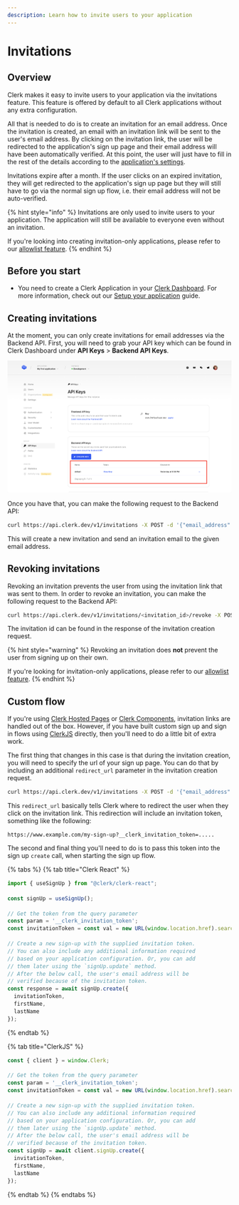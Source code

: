 ```yaml
---
description: Learn how to invite users to your application
---
```


# Invitations

## Overview

Clerk makes it easy to invite users to your application via the invitations feature. This feature is offered by default to all Clerk applications without any extra configuration.

All that is needed to do is to create an invitation for an email address. Once the invitation is created, an email with an invitation link will be sent to the user's email address. By clicking on the invitation link, the user will be redirected to the application's sign up page and their email address will have been automatically verified. At this point, the user will just have to fill in the rest of the details according to the [application's settings](setup-your-application.md#user-management).

Invitations expire after a month. If the user clicks on an expired invitation, they will get redirected to the application's sign up page but they will still have to go via the normal sign up flow, i.e. their email address will not be auto-verified.

{% hint style="info" %}
Invitations are only used to invite users to your application. The application will still be available to everyone even without an invitation.

If you're looking into creating invitation-only applications, please refer to our [allowlist feature](../reference/backend-api-reference/allowlist-identifiers.md).
{% endhint %}

## Before you start

* You need to create a Clerk Application in your [Clerk Dashboard](https://dashboard.clerk.dev). For more information, check out our [Setup your application](setup-your-application.md) guide.

## Creating invitations

At the moment, you can only create invitations for email addresses via the Backend API. First, you will need to grab your API key which can be found in Clerk Dashboard under **API Keys** > **Backend API  Keys**.

![](../.gitbook/assets/screely-1639474987551.png)

Once you have that, you can make the following request to the Backend API:

```bash
curl https://api.clerk.dev/v1/invitations -X POST -d '{"email_address": "email@example.com"}' -H "Authorization:Bearer $YOUR_API_KEY" -H 'Content-Type:application/json'
```

This will create a new invitation and send an invitation email to the given email address.

## Revoking invitations

Revoking an invitation prevents the user from using the invitation link that was sent to them. In order to revoke an invitation, you can make the following request to the Backend API:

```bash
curl https://api.clerk.dev/v1/invitations/<invitation_id>/revoke -X POST -H "Authorization:Bearer $YOUR_API_KEY" -H 'Content-Type:application/json'
```

The invitation id can be found in the response of the invitation creation request.

{% hint style="warning" %}
Revoking an invitation does **not** prevent the user from signing up on their own.

If you're looking for invitation-only applications, please refer to our [allowlist feature](../reference/backend-api-reference/allowlist-identifiers.md).
{% endhint %}

## Custom flow

If you're using [Clerk Hosted Pages](../main-concepts/clerk-hosted-pages.md) or [Clerk Components](broken-reference), invitation links are handled out of the box. However, if you have built custom sign up and sign in flows using [ClerkJS](../reference/clerkjs/) directly, then you'll need to do a little bit of extra work.

The first thing that changes in this case is that during the invitation creation, you will need to specify the url of your sign up page. You can do that by including an additional `redirect_url` parameter in the invitation creation request.

```bash
curl https://api.clerk.dev/v1/invitations -X POST -d '{"email_address": "email@example.com", "redirect_url": "https://www.example.com/my-sign-up"}' -H "Authorization:Bearer $YOUR_API_KEY" -H 'Content-Type:application/json'
```

This `redirect_url` basically tells Clerk where to redirect the user when they click on the invitation link. This redirection will include an invitation token, something like the following:

```url
https://www.example.com/my-sign-up?__clerk_invitation_token=.....
```

The second and final thing you'll need to do is to pass this token into the sign up `create` call, when starting the sign up flow.

{% tabs %}
{% tab title="Clerk React" %}
```javascript
import { useSignUp } from "@clerk/clerk-react";

const signUp = useSignUp();

// Get the token from the query parameter
const param = '__clerk_invitation_token';
const invitationToken = const val = new URL(window.location.href).searchParams.get(param);

// Create a new sign-up with the supplied invitation token.
// You can also include any additional information required 
// based on your application configuration. Or, you can add 
// them later using the `signUp.update` method.
// After the below call, the user's email address will be 
// verified because of the invitation token.
const response = await signUp.create({
  invitationToken,
  firstName,
  lastName
});
```
{% endtab %}

{% tab title="ClerkJS" %}
```javascript
const { client } = window.Clerk;

// Get the token from the query parameter
const param = '__clerk_invitation_token';
const invitationToken = const val = new URL(window.location.href).searchParams.get(param);

// Create a new sign-up with the supplied invitation token.
// You can also include any additional information required 
// based on your application configuration. Or, you can add 
// them later using the `signUp.update` method.
// After the below call, the user's email address will be 
// verified because of the invitation token.
const signUp = await client.signUp.create({
  invitationToken,
  firstName,
  lastName
});
```
{% endtab %}
{% endtabs %}
